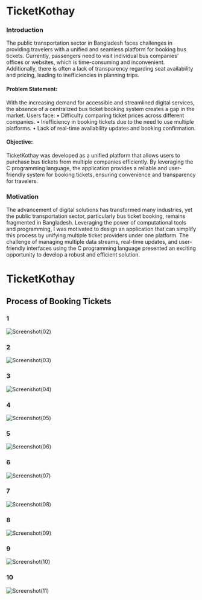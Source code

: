# TicketKothay

### Introduction
The public transportation sector in Bangladesh faces challenges in providing travelers with a unified and 
seamless platform for booking bus tickets. Currently, passengers need to visit individual bus companies’ 
offices or websites, which is time-consuming and inconvenient. Additionally, there is often a lack of 
transparency regarding seat availability and pricing, leading to inefficiencies in planning trips. 
 
#### Problem Statement: 
With the increasing demand for accessible and streamlined digital services, the absence of a centralized 
bus ticket booking system creates a gap in the market. 
Users face: 
• Difficulty comparing ticket prices across different companies. 
• Inefficiency in booking tickets due to the need to use multiple platforms. 
• Lack of real-time availability updates and booking confirmation. 
 
#### Objective: 
TicketKothay was developed as a unified platform that allows users to purchase bus tickets from 
multiple companies efficiently. By leveraging the C programming language, the application provides a 
reliable and user-friendly system for booking tickets, ensuring convenience and transparency for 
travelers. 

 
### Motivation 
 The advancement of digital solutions has transformed many industries, yet the public transportation 
sector, particularly bus ticket booking, remains fragmented in Bangladesh. Leveraging the power of 
computational tools and programming, I was motivated to design an application that can simplify this 
process by unifying multiple ticket providers under one platform. The challenge of managing multiple 
data streams, real-time updates, and user-friendly interfaces using the C programming language 
presented an exciting opportunity to develop a robust and efficient solution. 



# TicketKothay


##   Process of Booking Tickets

### 1
![Screenshot(02)](https://github.com/user-attachments/assets/6af499e1-0823-4f0f-99b9-1297fbae2c69)
### 2
![Screenshot(03)](https://github.com/user-attachments/assets/c39ce4d9-1caf-4428-b1aa-b364f03774ea)
### 3
![Screenshot(04)](https://github.com/user-attachments/assets/8b4b5318-37c3-445d-9e37-35cca476634f)
### 4
![Screenshot(05)](https://github.com/user-attachments/assets/b802b97c-2ab2-46da-b946-c8def3e8fc5e)
### 5
![Screenshot(06)](https://github.com/user-attachments/assets/b7d154f9-92af-4b12-a948-f9b7220375fb)
### 6
![Screenshot(07)](https://github.com/user-attachments/assets/00dfb93a-34b6-411e-a7f8-cf80796ca189)
### 7
![Screenshot(08)](https://github.com/user-attachments/assets/db8d5310-d98a-42d9-af78-d0926657879a)
### 8
![Screenshot(09)](https://github.com/user-attachments/assets/9cf03a74-0fc7-4fe7-a94d-2422b23aada9)
### 9
![Screenshot(10)](https://github.com/user-attachments/assets/2ef18082-2915-49a3-8ee3-dde82c60f9ad)
### 10
![Screenshot(11)](https://github.com/user-attachments/assets/e1866bd6-3bf8-4d75-a032-e8cabd285336)


